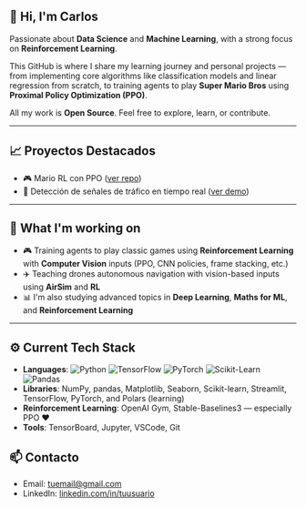 ## 👋 Hi, I'm Carlos

Passionate about **Data Science** and **Machine Learning**, with a strong focus on **Reinforcement Learning**.

This GitHub is where I share my learning journey and personal projects — from implementing core algorithms like classification models and linear regression from scratch, to training agents to play **Super Mario Bros** using **Proximal Policy Optimization (PPO)**.

All my work is **Open Source**. Feel free to explore, learn, or contribute.

---

## 📈 Proyectos Destacados

- 🎮 Mario RL con PPO ([ver repo](https://github.com/tuusuario/proyecto-mario))
- 🚦 Detección de señales de tráfico en tiempo real ([ver demo](https://tuweb.com))

---

## 🧠 What I'm working on

- 🎮 Training agents to play classic games using **Reinforcement Learning** with **Computer Vision** inputs (PPO, CNN policies, frame stacking, etc.)
- ✈️ Teaching drones autonomous navigation with vision-based inputs using **AirSim** and **RL**
- 📊 I'm also studying advanced topics in **Deep Learning**, **Maths for ML**, and **Reinforcement Learning**

---

## ⚙️ Current Tech Stack

- **Languages**: ![Python](https://img.shields.io/badge/Python-3776AB?style=for-the-badge&logo=python&logoColor=white)
![TensorFlow](https://img.shields.io/badge/TensorFlow-FF6F00?style=for-the-badge&logo=tensorflow&logoColor=white)
![PyTorch](https://img.shields.io/badge/PyTorch-EE4C2C?style=for-the-badge&logo=PyTorch&logoColor=white)
![Scikit-Learn](https://img.shields.io/badge/Scikit--Learn-F7931E?style=for-the-badge&logo=scikit-learn&logoColor=white)
![Pandas](https://img.shields.io/badge/Pandas-150458?style=for-the-badge&logo=pandas&logoColor=white)
- **Libraries**: NumPy, pandas, Matplotlib, Seaborn, Scikit-learn, Streamlit, TensorFlow, PyTorch, and Polars (learning)
- **Reinforcement Learning**: OpenAI Gym, Stable-Baselines3 — especially PPO ❤️
- **Tools**: TensorBoard, Jupyter, VSCode, Git



## 📫 Contacto

- Email: tuemail@gmail.com
- LinkedIn: [linkedin.com/in/tuusuario](https://linkedin.com/in/tuusuario)
